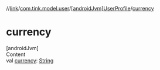 //[link](../../index.md)/[com.tink.model.user](../index.md)/[[androidJvm]UserProfile](index.md)/[currency](currency.md)



# currency  
[androidJvm]  
Content  
val [currency](currency.md): [String](https://kotlinlang.org/api/latest/jvm/stdlib/kotlin/-string/index.html)  



